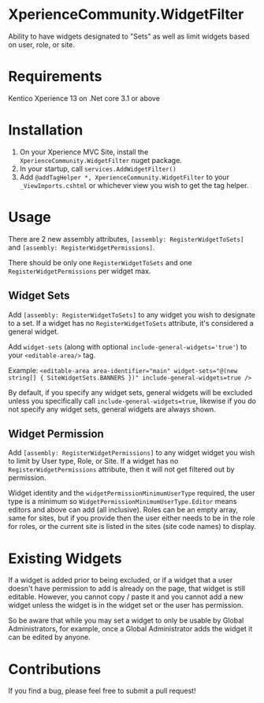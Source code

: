 # XperienceCommunity.WidgetFilter
Ability to have widgets designated to "Sets" as well as limit widgets based on user, role, or site.

# Requirements
Kentico Xperience 13 on .Net core 3.1 or above

# Installation
1. On your Xperience MVC Site, install the `XperienceCommunity.WidgetFilter` nuget package.
1. In your startup, call `services.AddWidgetFilter()`
1. Add `@addTagHelper *, XperienceCommunity.WidgetFilter` to your `_ViewImports.cshtml` or whichever view you wish to get the tag helper.

# Usage
There are 2 new assembly attributes, `[assembly: RegisterWidgetToSets]` and `[assembly: RegisterWidgetPermissions]`. 

There should be only one `RegisterWidgetToSets` and one `RegisterWidgetPermissions` per widget max.

## Widget Sets
Add `[assembly: RegisterWidgetToSets]` to any widget you wish to designate to a set.  If a widget has no `RegisterWidgetToSets` attribute, it's considered a general widget.

Add `widget-sets` (along with optional `include-general-widgets='true'`) to your `<editable-area/>` tag.

Example:
`<editable-area area-identifier="main" widget-sets="@(new string[] { SiteWidgetSets.BANNERS })" include-general-widgets=true />`

By default, if you specify any widget sets, general widgets will be excluded unless you specifically call `include-general-widgets=true`, likewise if you do not specify any widget sets, general widgets are always shown.

## Widget Permission
Add `[assembly: RegisterWidgetPermissions]` to any widget widget you wish to limit by User type, Role, or Site.  If a widget has no `RegisterWidgetPermissions` attribute, then it will not get filtered out by permission.

Widget identity and the `widgetPermissionMinimumUserType` required, the user type is a minimum so `WidgetPermissionMinimumUserType.Editor` means editors and above can add (all inclusive).  Roles can be an empty array, same for sites, but if you provide then the user either needs to be in the role for roles, or the current site is listed in the sites (site code names) to display.

# Existing Widgets
If a widget is added prior to being excluded, or if a widget that a user doesn't have permission to add is already on the page, that widget is still editable.  However, you cannot copy / paste it and you cannot add a new widget unless the widget is in the widget set or the user has permission.

So be aware that while you may set a widget to only be usable by Global Administrators, for example, once a Global Administrator adds the widget it can be edited by anyone.

# Contributions
If you find a bug, please feel free to submit a pull request!
